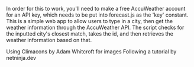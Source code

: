 In order for this to work, you'll need to make a free AccuWeather account for an API key, which needs to be put into forecast.js as the 'key' constant.
This is a simple web app to allow users to type in a city, then get the weather information through the AccuWeather API. The script checks for the inputted
city's closest match, takes the id, and then retrieves the weather information based on that.

Using Climacons by Adam Whitcroft for images
Following a tutorial by netninja.dev
